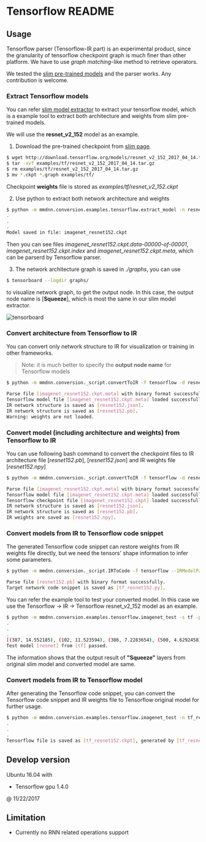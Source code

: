 # Tensorflow README

## Usage

Tensorflow parser (Tensorflow-IR part) is an experimental product, since the granularity of tensorflow checkpoint graph is much finer than other platform. We have to use *graph matching*-like method to retrieve operators.

We tested the [slim pre-trained models](https://github.com/tensorflow/models/tree/master/research/slim) and the parser works. Any contribution is welcome.

### Extract Tensorflow models

You can refer [slim model extractor](https://github.com/Microsoft/MMdnn/blob/master/mmdnn/conversion/examples/tensorflow/extract_model.py) to extract your tensorflow model, which is a example tool to extract both architecture and weights from slim pre-trained models.

We will use the **resnet_v2_152** model as an example.

1. Download the pre-trained checkpoint from [slim page](https://github.com/tensorflow/models/tree/master/research/slim).

```bash
$ wget http://download.tensorflow.org/models/resnet_v2_152_2017_04_14.tar.gz -P examples/tf/
$ tar -xvf examples/tf/resnet_v2_152_2017_04_14.tar.gz
$ rm examples/tf/resnet_v2_152_2017_04_14.tar.gz
$ mv *.ckpt *.graph examples/tf/
```

Checkpoint **weights** file is stored as *examples/tf/resnet_v2_152.ckpt*

2. Use python to extract both network architecture and weights

```bash
$ python -m mmdnn.conversion.examples.tensorflow.extract_model -n resnet152 -ckpt examples/tf/resnet_v2_152.ckpt
.
.
.
Model saved in file: imagenet_resnet152.ckpt
```

Then you can see files *imagenet_resnet152.ckpt.data-00000-of-00001*, *imagenet_resnet152.ckpt.index* and *imagenet_resnet152.ckpt.meta*, which can be parserd by Tensorflow parser.

3. The network architecture graph is saved in *./graphs*, you can use

```bash
$ tensorboard --logdir graphs/
```

to visualize network graph, to get the output node. In this case, the output node name is [**Squeeze**], which is most the same in our slim model extractor.

![tensorboard](https://nxtb0g.dm2304.livefilestore.com/y4mm6MNZXBSSJ80ar7X2y5ZSzTCxZiC9dNDzv67plb4yQutUb-WBQR8bosYLtyepjxH4QE21pNqg3sIviJXEgaMOW0HVwMwMgwU2KAbW6RokO8nS0ZHy82hAivvX8JgU1yEuA-M4gBYyt8egLilIN10IgGBj-5ZMh0s18Dz4iCwKbuDX16DfqpJ-_rV50JzXEhIJkPfaFczLss0P3ItIEwWlw?width=1200&height=449&cropmode=none)

### Convert architecture from Tensorflow to IR

You can convert only network structure to IR for visualization or training in other frameworks.

> Note: it is much better to specify the **output node name** for Tensorflow models

```bash
$ python -m mmdnn.conversion._script.convertToIR -f tensorflow -d resnet152 -n imagenet_resnet152.ckpt.meta --dstNodeName Squeeze

Parse file [imagenet_resnet152.ckpt.meta] with binary format successfully.
Tensorflow model file [imagenet_resnet152.ckpt.meta] loaded successfully.
IR network structure is saved as [resnet152.json].
IR network structure is saved as [resnet152.pb].
Warning: weights are not loaded.
```

### Convert model (including architecture and weights) from Tensorflow to IR

You can use following bash command to convert the checkpoint files to IR architecture file [*resnet152.pb*], [*resnet152.json*] and IR weights file [*resnet152.npy*]

```bash
$ python -m mmdnn.conversion._script.convertToIR -f tensorflow -d resnet152 -n imagenet_resnet152.ckpt.meta -w imagenet_resnet152.ckpt  --dstNodeName Squeeze

Parse file [imagenet_resnet152.ckpt.meta] with binary format successfully.
Tensorflow model file [imagenet_resnet152.ckpt.meta] loaded successfully.
Tensorflow checkpoint file [imagenet_resnet152.ckpt] loaded successfully. [816] variables loaded.
IR network structure is saved as [resnet152.json].
IR network structure is saved as [resnet152.pb].
IR weights are saved as [resnet152.npy].
```

### Convert models from IR to Tensorflow code snippet

The generated Tensorflow code snippet can restore weights from IR weights file directly, but we need the tensors' shape information to infer some parameters.

```bash
$ python -m mmdnn.conversion._script.IRToCode -f tensorflow --IRModelPath resnet152.pb --IRWeightPath resnet152.npy --dstModelPath tf_resnet152.py

Parse file [resnet152.pb] with binary format successfully.
Target network code snippet is saved as [tf_resnet152.py].
```

You can refer the example tool to test your converted model. In this case we use the Tensorflow -> IR -> Tensorflow resnet_v2_152 model as an example.

```bash
$ python -m mmdnn.conversion.examples.tensorflow.imagenet_test -s tf -p resnet -n tf_resnet152 -w resnet152.npy
.
.
.
[(387, 14.552185), (102, 11.523594), (386, 7.2283654), (500, 4.6292458), (899, 2.8113561)]
Test model [resnet] from [tf] passed.
```

The information shows that the output result of **"Squeeze"** layers from original slim model and converted model are same.

### Convert models from IR to Tensorflow model

After generating the Tensorflow code snippet, you can convert the Tensorflow code snippet and IR weights file to Tensorflow original model for further usage.

```bash
$ python -m mmdnn.conversion.examples.tensorflow.imagenet_test -n tf_resnet152.py -w resnet152.npy --dump tf_resnet152.ckpt
.
.
.
Tensorflow file is saved as [tf_resnet152.ckpt], generated by [tf_resnet152.py] and [resnet152.npy].
```

## Develop version

Ubuntu 16.04 with

- Tensorflow gpu 1.4.0

@ 11/22/2017

## Limitation

- Currently no RNN related operations support
